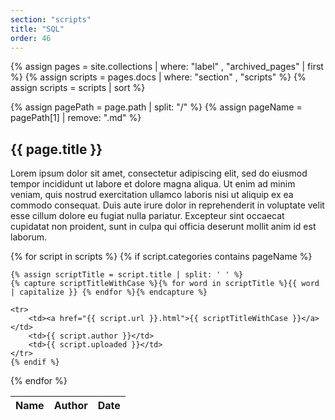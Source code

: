 ```yaml
---
section: "scripts"
title: "SQL"
order: 46
---
```


{% assign pages = site.collections | where: "label" , "archived_pages" | first %}
{% assign scripts = pages.docs | where: "section" , "scripts" %}
{% assign scripts = scripts | sort %}

{% assign pagePath = page.path | split: "/" %}
{% assign pageName = pagePath[1] | remove: ".md" %}

## {{ page.title }}

Lorem ipsum dolor sit amet, consectetur adipiscing elit, sed do eiusmod tempor incididunt ut labore et dolore magna aliqua. Ut enim ad minim veniam, quis nostrud exercitation ullamco laboris nisi ut aliquip ex ea commodo consequat. Duis aute irure dolor in reprehenderit in voluptate velit esse cillum dolore eu fugiat nulla pariatur. Excepteur sint occaecat cupidatat non proident, sunt in culpa qui officia deserunt mollit anim id est laborum.

<table class="table scripts">
<thead class="thead-dark">
    <tr>
        <th scope="col"><strong>Name</strong></th>
        <th scope="col"><strong>Author</strong></th>
        <th scope="col"><strong>Date</strong></th>
    </tr>
</thead>
<tbody>
{% for script in scripts %}
    {% if script.categories contains pageName %}
    
    {% assign scriptTitle = script.title | split: ' ' %}
    {% capture scriptTitleWithCase %}{% for word in scriptTitle %}{{ word | capitalize }} {% endfor %}{% endcapture %}
    
    <tr>
        <td><a href="{{ script.url }}.html">{{ scriptTitleWithCase }}</a></td>
        <td>{{ script.author }}</td>
        <td>{{ script.uploaded }}</td>
    </tr>
    {% endif %}
{% endfor %}
</tbody>
</table>